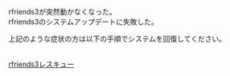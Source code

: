 <!DOCTYPE html>
<html lang="ja">
<head>
    <meta charset="UTF-8">
</head>
<body>
          <p>
             rfriends3が突然動かなくなった。<br>
             rfriends3のシステムアップデートに失敗した。
          </p>
          <p>
             上記のような症状の方は以下の手順でシステムを回復してください。<br>
             <br>
          </p>
          <p>
          <a href=https://github.com/rfriends/rfriends_rescue/wiki>rfriends3レスキュー</a>
          </p>
</body>
</html>


